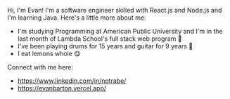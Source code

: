 

<!--
**notrabe/notrabe** is a ✨ _special_ ✨ repository because its `README.md` (this file) appears on your GitHub profile.

Here are some ideas to get you started:

- 🔭 I’m currently working on ...
- 🌱 I’m currently learning ...
- 👯 I’m looking to collaborate on ...
- 🤔 I’m looking for help with ...
- 💬 Ask me about ...
- 📫 How to reach me: ...
- 😄 Pronouns: ...
- ⚡ Fun fact: ...
-->

Hi, I'm Evan! I'm a software engineer skilled with React.js and Node.js and I'm learning Java. Here's a little more about me:

- I'm studying Programming at American Public University and I'm in the last month of Lambda School's full stack web program 🏫
- I've been playing drums for 15 years and guitar for 9 years 🥁
- I eat lemons whole 😋

Connect with me here:
- https://www.linkedin.com/in/notrabe/
- https://evanbarton.vercel.app/
